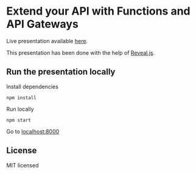 # Extend your API with Functions and API Gateways

Live presentation available [here](https://vmleon.github.io/asc21presentation/).

This presentation has been done with the help of [Reveal.js](https://revealjs.com/).

## Run the presentation locally

Install dependencies
```
npm install
```

Run locally
```
npm start
```

Go to [localhost:8000](http://localhost:8000/)

## License

MIT licensed
